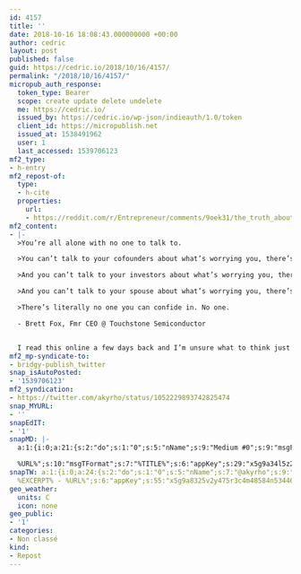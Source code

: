 ```yaml
---
id: 4157
title: ''
date: 2018-10-16 18:08:43.000000000 +00:00
author: cedric
layout: post
published: false
guid: https://cedric.io/2018/10/16/4157/
permalink: "/2018/10/16/4157/"
micropub_auth_response:
  token_type: Bearer
  scope: create update delete undelete
  me: https://cedric.io/
  issued_by: https://cedric.io/wp-json/indieauth/1.0/token
  client_id: https://micropublish.net
  issued_at: 1538491962
  user: 1
  last_accessed: 1539706123
mf2_type:
- h-entry
mf2_repost-of:
  type:
  - h-cite
  properties:
    url:
    - https://reddit.com/r/Entrepreneur/comments/9oek31/the_truth_about_being_a_ceo/
mf2_content:
- |-
  >You’re all alone with no one to talk to.

  >You can’t talk to your cofounders about what’s worrying you, there’s too much risk they might tell the team.

  >And you can’t talk to your investors about what’s worrying you, there’s too much risk that your investors will worry in the wrong way.

  >And you can’t talk to your spouse about what’s worrying you, there’s too much risk you’ll overwhelm your spouse.

  >There’s literally no one you can confide in. No one.

  - Brett Fox, Fmr CEO @ Touchstone Semiconductor


  I read this online a few days back and I’m unsure what to think just because this feels so real sometimes. ";
mf2_mp-syndicate-to:
- bridgy-publish_twitter
snap_isAutoPosted:
- '1539706123'
mf2_syndication:
- https://twitter.com/akyrho/status/1052229893742825474
snap_MYURL:
- ''
snapEdIT:
- '1'
snapMD: |-
  a:1:{i:0;a:21:{s:2:"do";s:1:"0";s:5:"nName";s:9:"Medium #0";s:9:"msgFormat";s:19:"%FULLTEXT%

  %URL%";s:10:"msgTFormat";s:7:"%TITLE%";s:6:"appKey";s:29:"x5g9a34l5z294i5y2q284e4g54454";s:6:"appSec";s:85:"d3h0a44e4s2b4i5u2r234m5f5b4v2l5q2a444h574347464a454x2w20374447494c484b4w2c464f5u2d4z2";s:8:"inclTags";s:1:"1";s:7:"fltrsOn";i:0;s:5:"fltrs";a:0:{}s:7:"proxyOn";i:0;s:7:"useSURL";i:0;s:1:"v";i:350;s:4:"publ";s:1:"0";s:11:"accessToken";s:65:"2353413aa5437433e5648ccf74a16119308317c52d1a24d8ed99f26add037528a";s:12:"appAppUserID";s:65:"104b21fd8da79171a6e7bf800d03b4b761204f242935e05d2d86850a6b1635f77";s:14:"appAppUserName";s:26:"Cédric Bousmanne (akyrho)";s:13:"appAppUserURL";s:26:"https://medium.com/@akyrho";s:7:"pubList";a:0:{}s:9:"isAutoURL";s:1:"A";s:8:"urlToUse";s:0:"";s:4:"doMD";i:0;}}"
snapTW: a:1:{i:0;a:24:{s:2:"do";s:1:"0";s:5:"nName";s:7:"@akyrho";s:9:"msgFormat";s:26:"%TITLE%.
  %EXCERPT% - %URL%";s:6:"appKey";s:55:"x5g9a8325v2y475r3c4m48584n53446p423r3r5u3e356j5j3k4r2p3";s:6:"appSec";s:105:"d3h0a94o46415u594v3q5l5n5l4r4x474x4j484o473u4i5w2m4k494z2k344n306n5r3l5v2s554p4n3p3k45495c3z4v4d3m3u5w525";s:7:"fltrsOn";i:0;s:5:"fltrs";a:0:{}s:7:"proxyOn";i:0;s:7:"useSURL";i:0;s:1:"v";i:350;s:5:"twURL";s:25:"http://twitter.com/akyrho";s:11:"accessToken";s:50:"6678782-Eyg60SCeh7762DEIsYtTPD5GVeOuSN8ATMdF2Lpppe";s:14:"accessTokenSec";s:45:"PgGDCbcYLJnR5esZjY9ID72A33mUNCYnQwaQTBsojSJNa";s:5:"tw140";i:0;s:10:"riComments";s:1:"1";s:11:"riCommentsM";s:1:"1";s:12:"riCommentsAA";s:1:"1";s:8:"attchImg";s:1:"1";s:9:"wpImgSize";s:4:"full";s:9:"isAutoImg";s:1:"A";s:8:"imgToUse";s:0:"";s:9:"isAutoURL";s:1:"A";s:8:"urlToUse";s:0:"";s:4:"doTW";i:0;}}
geo_weather:
  units: C
  icon: none
geo_public:
- '1'
categories:
- Non classé
kind:
- Repost
---
```

